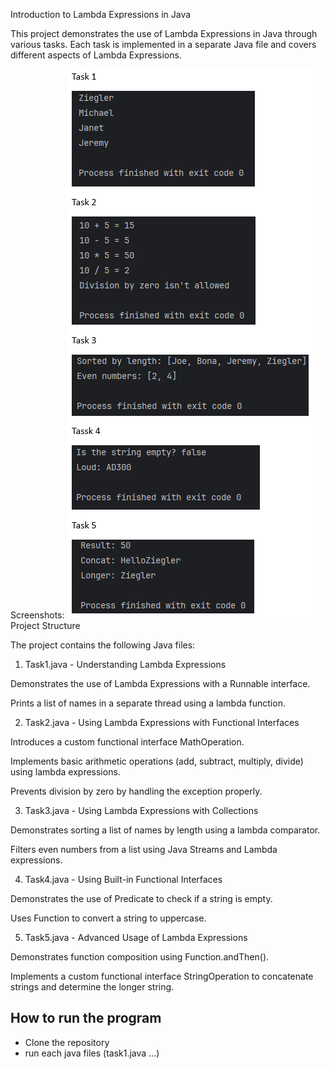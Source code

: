 Introduction to Lambda Expressions in Java

This project demonstrates the use of Lambda Expressions in Java through various tasks. Each task is implemented in a separate Java file and covers different aspects of Lambda Expressions.

Screenshots:
![img.png](img.png)
Project Structure

The project contains the following Java files:

1. Task1.java - Understanding Lambda Expressions

Demonstrates the use of Lambda Expressions with a Runnable interface.

Prints a list of names in a separate thread using a lambda function.

2. Task2.java - Using Lambda Expressions with Functional Interfaces

Introduces a custom functional interface MathOperation.

Implements basic arithmetic operations (add, subtract, multiply, divide) using lambda expressions.

Prevents division by zero by handling the exception properly.

3. Task3.java - Using Lambda Expressions with Collections

Demonstrates sorting a list of names by length using a lambda comparator.

Filters even numbers from a list using Java Streams and Lambda expressions.

4. Task4.java - Using Built-in Functional Interfaces

Demonstrates the use of Predicate to check if a string is empty.

Uses Function to convert a string to uppercase.

5. Task5.java - Advanced Usage of Lambda Expressions

Demonstrates function composition using Function.andThen().

Implements a custom functional interface StringOperation to concatenate strings and determine the longer string.
## How to run the program
- Clone the repository
- run each java files (task1.java ...)